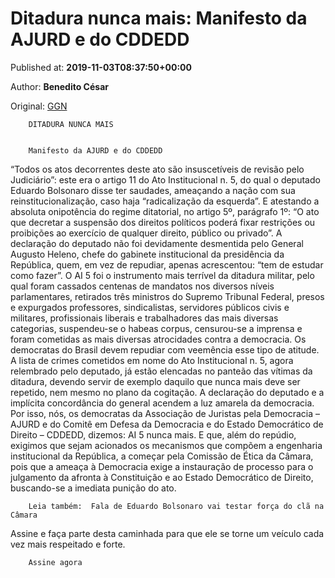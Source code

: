 
# Ditadura nunca mais: Manifesto da AJURD e do CDDEDD

Published at: **2019-11-03T08:37:50+00:00**

Author: **Benedito César**

Original: [GGN](https://jornalggn.com.br/ditadura/ditadura-nunca-mais-manifesto-da-ajurd-e-do-cddedd/)


        DITADURA NUNCA MAIS
      

        Manifesto da AJURD e do CDDEDD
      
“Todos os atos decorrentes deste ato são insuscetíveis de revisão pelo Judiciário”: este era o artigo 11 do Ato Institucional n. 5, do qual o deputado Eduardo Bolsonaro disse ter saudades, ameaçando a nação com sua reinstitucionalização, caso haja “radicalização da esquerda”. E atestando a absoluta onipotência do regime ditatorial, no artigo 5º, parágrafo 1º: “O ato que decretar a suspensão dos direitos políticos poderá fixar restrições ou proibições ao exercício de qualquer direito, público ou privado”.
A declaração do deputado não foi devidamente desmentida pelo General Augusto Heleno, chefe do gabinete institucional da presidência da República, quem, em vez de repudiar, apenas acrescentou: “tem de estudar como fazer”.
O AI 5 foi o instrumento mais terrível da ditadura militar, pelo qual foram cassados centenas de mandatos nos diversos níveis parlamentares, retirados três ministros do Supremo Tribunal Federal, presos e expurgados professores, sindicalistas, servidores públicos civis e militares, profissionais liberais e trabalhadores das mais diversas categorias, suspendeu-se o habeas corpus, censurou-se a imprensa e foram cometidas as mais diversas atrocidades contra a democracia.
Os democratas do Brasil devem repudiar com veemência esse tipo de atitude. A lista de crimes cometidos em nome do Ato Institucional n. 5, agora relembrado pelo deputado, já estão elencadas no panteão das vítimas da ditadura, devendo servir de exemplo daquilo que nunca mais deve ser repetido, nem mesmo no plano da cogitação.
A declaração do deputado e a implícita concordância do general acendem a luz amarela da democracia. Por isso, nós, os democratas da Associação de Juristas pela Democracia – AJURD e do Comitê em Defesa da Democracia e do Estado Democrático de Direito – CDDEDD, dizemos: AI 5 nunca mais. E que, além do repúdio, exigimos que sejam acionados os mecanismos que compõem a engenharia institucional da República, a começar pela Comissão de Ética da Câmara, pois que a ameaça à Democracia exige a instauração de processo para o julgamento da afronta à Constituição e ao Estado Democrático de Direito, buscando-se a imediata punição do ato.

        Leia também:  Fala de Eduardo Bolsonaro vai testar força do clã na Câmara
      
Assine e faça parte desta caminhada para que ele se torne um veículo cada vez mais respeitado e forte.

        Assine agora
      
